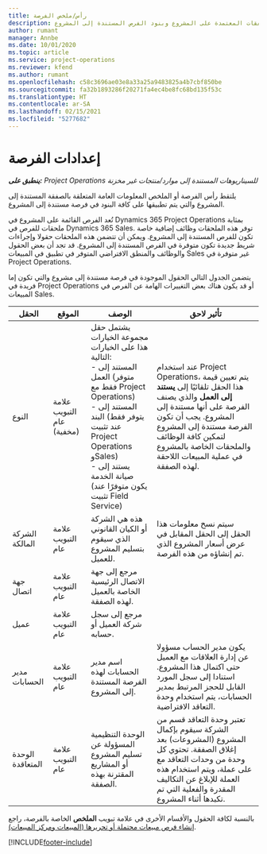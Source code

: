 ```yaml
---
title: رأس/ملخص الفرصة
description: يوفر هذا الموضوع معلومات حول الصفقات المعتمدة على المشروع وبنود الفرص المستندة إلى المشروع.
author: rumant
manager: Annbe
ms.date: 10/01/2020
ms.topic: article
ms.service: project-operations
ms.reviewer: kfend
ms.author: rumant
ms.openlocfilehash: c58c3696ae03e8a33a25a9483825a4b7cbf850be
ms.sourcegitcommit: fa32b1893286f20271fa4ec4be8fc68bd135f53c
ms.translationtype: HT
ms.contentlocale: ar-SA
ms.lasthandoff: 02/15/2021
ms.locfileid: "5277682"
---
```

# <a name="opportunity-settings"></a>إعدادات الفرصة

_**ينطبق على:** Project Operations للسيناريوهات المستندة إلى موارد/منتجات غير مخزنة‬_


يلتقط رأس الفرصة أو الملخص المعلومات العامة المتعلقة بالصفقة المستندة إلى المشروع والتي يتم تطبيقها على كافة البنود في فرصة مستندة إلى المشروع.

تُعد الفرص القائمة على المشروع في Dynamics 365 Project Operations بمثابة ملحقات للفرص في Dynamics 365 Sales. توفر هذه الملحقات وظائف إضافية خاصة تكون للفرص المستندة إلى المشروع. ويمكن أن تتضمن هذه الملحقات حقولا وإجراءات شريط جديدة تكون متوفرة في الفرص المستندة إلى المشروع. قد تجد أن بعض الحقول والوظائف والمنطق الافتراضي المتوفر في تطبيق في المبيعات Sales غير متوفرة في Project Operations.

يتضمن الجدول التالي الحقول الموجودة في فرصة مستندة إلى مشروع والتي تكون إما فريدة في Project Operations أو قد يكون هناك بعض التغييرات الهامة عن الفرص في المبيعات Sales.

| **الحقل** | **الموقع** | **الوصف** | **تأثير لاحق** |
| --- | --- | --- | --- |
| النوع | علامة التبويب عام (مخفية) | يشتمل حقل مجموعة الخيارات هذا على الخيارات التالية:</br>- المستند إلى العمل (متوفر فقط مع Project Operations)</br>- المستند إلى البند (يتوفر فقط عند تثبيت Project Operations وSales)</br>- يستند إلى صيانة الخدمة (يكون متوفرًا عند تثبيت Field Service) | عند استخدام Project Operations، يتم تعيين قيمة هذا الحقل تلقائيًا إلى **يستند إلى العمل** والذي يصنف الفرصة على أنها مستندة إلى المشروع. يجب أن تكون الفرصة مستندة إلى المشروع لتمكين كافة الوظائف والملحقات الخاصة بالمشروع في عملية المبيعات اللاحقة لهذه الصفقة. |
| الشركة المالكة | علامة التبويب عام | هذه هي الشركة أو الكيان القانوني الذي سيقوم بتسليم المشروع للعميل. | سيتم نسخ معلومات هذا الحقل إلى الحقل المقابل في عرض أسعار المشروع الذي تم إنشاؤه من هذه الفرصة. |
| جهة اتصال | علامة التبويب عام | مرجع إلى جهة الاتصال الرئيسية الخاصة بالعميل لهذه الصفقة. | |
| عميل | علامة التبويب عام | مرجع إلى سجل شركة العميل أو حسابه. | |
| مدير الحسابات | علامة التبويب عام | اسم مدير الحسابات لهذه الفرصة المستندة إلى المشروع. | يكون مدير الحساب مسؤولا عن إدارة العلاقات مع العميل حتى اكتمال هذا المشروع. استنادا إلى سجل المورد القابل للحجز المرتبط بمدير الحسابات، يتم استخدام وحدة التعاقد الافتراضية. |
| الوحدة المتعاقدة | علامة التبويب عام | الوحدة التنظيمية المسؤولة عن تسليم المشروع أو المشاريع المقترنة بهذه الصفقة. | تعتبر وحدة التعاقد قسم من الشركة سيقوم بإكمال المشروع (المشروعات) بعد إغلاق الصفقة. تحتوي كل وحدة من وحدات التعاقد مع على عملة، ويتم استخدام هذه العملة للإبلاغ عن التكاليف المقدرة والفعلية التي تم تكبدها أثناء المشروع. |

بالنسبة لكافة الحقول والأقسام الأخرى في علامة تبويب **الملخص** الخاصة بالفرصة، راجع [إنشاء فرص مبيعات محتملة أو تحريرها (المبيعات ومركز المبيعات)](https://docs.microsoft.com/dynamics365/sales-enterprise/create-edit-opportunity-sales).


[!INCLUDE[footer-include](../includes/footer-banner.md)]